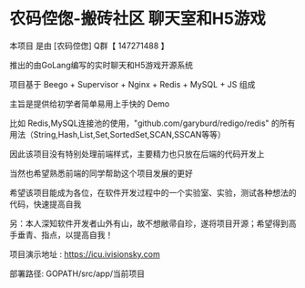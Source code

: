 # 农码倥偬-搬砖社区 聊天室和H5游戏
本项目 是由 [农码倥偬] Q群【 147271488 】

推出的由GoLang编写的实时聊天和H5游戏开源系统

项目基于 Beego + Supervisor + Nginx + Redis + MySQL + JS 组成

主旨是提供给初学者简单易用上手快的 Demo

比如 Redis,MySQL连接池的使用，"github.com/garyburd/redigo/redis" 的所有用法（String,Hash,List,Set,SortedSet,SCAN,SSCAN等等）

因此该项目没有特别处理前端样式，主要精力也只放在后端的代码开发上

当然也希望熟悉前端的同学帮助这个项目发展的更好

希望该项目能成为各位，在软件开发过程中的一个实验室、实验，测试各种想法的代码，快速提高自我

另：本人深知软件开发者山外有山，故不想敝帚自珍，遂将项目开源；希望得到高手垂青、指点，以提高自我！


项目演示地址 : https://icu.ivisionsky.com

部署路径: GOPATH/src/app/当前项目
